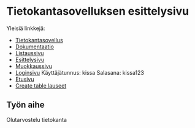 # Tietokantasovelluksen esittelysivu

Yleisiä linkkejä:

* [Tietokantasovellus](http://tuukkatu.users.cs.helsinki.fi/tietokantasovellus/)
* [Dokumentaatio](https://github.com/tuukkatu/Tsoha-Bootstrap/blob/master/doc/dokumentaatio.pdf)
* [Listaussivu](http://tuukkatu.users.cs.helsinki.fi/tietokantasovellus/olut/olutlista)
* [Esittelysivu](http://tuukkatu.users.cs.helsinki.fi/tietokantasovellus/olut/1)
* [Muokkaussivu](http://tuukkatu.users.cs.helsinki.fi/tietokantasovellus/olut/1/edit)
* [Loginsivu](http://tuukkatu.users.cs.helsinki.fi/tietokantasovellus/login)
Käyttäjätunnus: kissa  Salasana: kissa123
* [Etusivu](http://tuukkatu.users.cs.helsinki.fi/tietokantasovellus/olut/etusivu)
* [Create table lauseet](https://github.com/tuukkatu/Tsoha-Bootstrap/blob/master/sql/create_tables.sql)

## Työn aihe

Olutarvostelu tietokanta 
